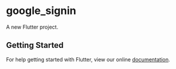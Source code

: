 # google_signin

A new Flutter project.

## Getting Started

For help getting started with Flutter, view our online
[documentation](https://flutter.io/).

